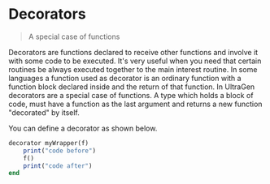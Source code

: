 # Decorators

>A special case of functions

Decorators are functions declared to receive other functions and involve it with some code to be executed. It's very useful when you need that certain routines be always executed together to the main interest routine. In some languages a function used as decorator is an ordinary function with a function block declared inside and the return of that function. In UltraGen decorators are a special case of functions. A type which holds a block of code, must have a function as the last argument and returns a new function "decorated" by itself.

You can define a decorator as shown below.

```ruby
decorator myWrapper(f)
    print("code before")
    f()
    print("code after")
end
```
